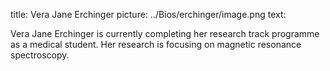 title: Vera Jane Erchinger
picture: ../Bios/erchinger/image.png
text: 

Vera Jane Erchinger is currently completing her research track programme as a medical student. Her research is focusing on magnetic resonance spectroscopy.